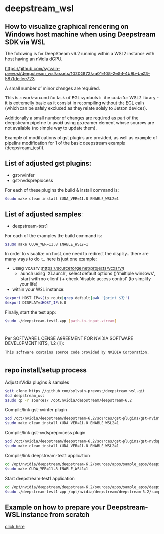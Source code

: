 # deepstream_wsl

## How to visualize graphical rendering on Windows host machine when using Deepstream SDK via WSL

The following is for DeepStream v6.2 running within a WSL2 instance with host having an nVidia dGPU.

https://github.com/sylvain-prevost/deepstream_wsl/assets/10203873/aa01e108-2e94-4b9b-be23-587fdedee723

A small number of minor changes are required.

This is a work-around for lack of EGL symbols in the cuda for WSL2 library - it is extremelly basic as it consist in recompiling without the EGL calls (which can be safely excluded as they relate solely to Jetson devices).

Additionally a small number of changes are required as part of the deepstream pipeline to avoid using gstreamer element whose sources are not available (no simple way to update them).

Example of modifications of gst plugins are provided, as well as example of pipeline modification for 1 of the basic deepstream example (deepstream_test1).

## List of adjusted gst plugins:
- gst-nvinfer
- gst-nvdspreprocess

For each of these plugins the build & install command is:
```bash
$sudo make clean install CUDA_VER=11.8 ENABLE_WSL2=1
```

## List of adjusted samples:
- deepstream-test1

For each of the examples the build command is:
```bash
$sudo make CUDA_VER=11.8 ENABLE_WSL2=1
```

In order to visualize on host, one need to redirect the display.. there are many ways to do it.. here is just one example:
- Using VcXsrv (https://sourceforge.net/projects/vcxsrv/)
    - launch using 'XLaunch', select default options ()'multiple windows', 'start with no client') + check 'disable access control' (to simplify your life)
- within your WSL instance:
```bash
$export HOST_IP=$(ip route|grep default|awk '{print $3}')
$export DISPLAY=$HOST_IP:0.0
```

Finally, start the test app:
```bash
$sudo ./deepstream-test1-app [path-to-input-stream]
```

#

Per SOFTWARE LICENSE AGREEMENT FOR NVIDIA SOFTWARE DEVELOPMENT KITS, 1.2 (iii):
```
This software contains source code provided by NVIDIA Corporation.
```

#

## repo install/setup process

Adjust nVidia plugins & samples
``` bash
$git clone https://github.com/sylvain-prevost/deepstream_wsl.git
$cd deepstream_wsl
$sudo cp -r sources/ /opt/nvidia/deepstream/deepstream-6.2
```

Compile/link gst-nvinfer plugin
``` bash
$cd /opt/nvidia/deepstream/deepstream-6.2/sources/gst-plugins/gst-nvinfer
$sudo make clean install CUDA_VER=11.8 ENABLE_WSL2=1
```

Compile/link gst-nvdspreprocess plugin
``` bash
$cd /opt/nvidia/deepstream/deepstream-6.2/sources/gst-plugins/gst-nvdspreprocess
$sudo make clean install CUDA_VER=11.8 ENABLE_WSL2=1
```

Compile/link deepstream-test1 application
``` bash
cd /opt/nvidia/deepstream/deepstream-6.2/sources/apps/sample_apps/deepstream-test1
$sudo make CUDA_VER=11.8 ENABLE_WSL2=1
```

Start deepstream-test1 application
``` bash
cd /opt/nvidia/deepstream/deepstream-6.2/sources/apps/sample_apps/deepstream-test1
$sudo ./deepstream-test1-app /opt/nvidia/deepstream/deepstream-6.2/samples/streams/sample_720p.h264
```

## Example on how to prepare your Deepstream-WSL instance from scratch 

[click here](./Wsl_prep.md)

